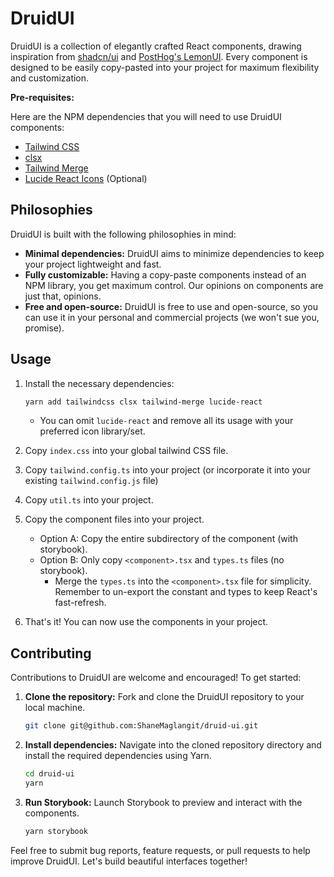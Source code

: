 # DruidUI

DruidUI is a collection of elegantly crafted React components, drawing inspiration from [shadcn/ui](https://github.com/shadcn-ui/ui) and [PostHog's LemonUI](https://github.com/PostHog/posthog). Every component is designed to be easily copy-pasted into your project for maximum flexibility and customization.

**Pre-requisites:**

Here are the NPM dependencies that you will need to use DruidUI components:

- [Tailwind CSS](https://tailwindcss.com/docs/installation)
- [clsx](https://github.com/lukeed/clsx)
- [Tailwind Merge](https://github.com/dcastil/tailwind-merge)
- [Lucide React Icons](https://github.com/lucide-icons/lucide) (Optional)

## Philosophies

DruidUI is built with the following philosophies in mind:

- **Minimal dependencies:** DruidUI aims to minimize dependencies to keep your project lightweight and fast.
- **Fully customizable:** Having a copy-paste components instead of an NPM library, you get maximum control. Our opinions on components are just that, opinions.
- **Free and open-source:** DruidUI is free to use and open-source, so you can use it in your personal and commercial projects (we won't sue you, promise).

## Usage

1. Install the necessary dependencies:

   ```bash
   yarn add tailwindcss clsx tailwind-merge lucide-react
   ```

   - You can omit `lucide-react` and remove all its usage with your preferred icon library/set.

2. Copy `index.css` into your global tailwind CSS file.
3. Copy `tailwind.config.ts` into your project (or incorporate it into your existing `tailwind.config.js` file)
4. Copy `util.ts` into your project.
5. Copy the component files into your project.
   - Option A: Copy the entire subdirectory of the component (with storybook).
   - Option B: Only copy `<component>.tsx` and `types.ts` files (no storybook).
     - Merge the `types.ts` into the `<component>.tsx` file for simplicity. Remember to un-export the constant and types to keep React's fast-refresh.
6. That's it! You can now use the components in your project.

## Contributing

Contributions to DruidUI are welcome and encouraged! To get started:

1. **Clone the repository:** Fork and clone the DruidUI repository to your local machine.

   ```bash
   git clone git@github.com:ShaneMaglangit/druid-ui.git
   ```

2. **Install dependencies:** Navigate into the cloned repository directory and install the required dependencies using Yarn.

   ```bash
   cd druid-ui
   yarn
   ```

3. **Run Storybook:** Launch Storybook to preview and interact with the components.

   ```bash
   yarn storybook
   ```

Feel free to submit bug reports, feature requests, or pull requests to help improve DruidUI. Let's build beautiful interfaces together!
